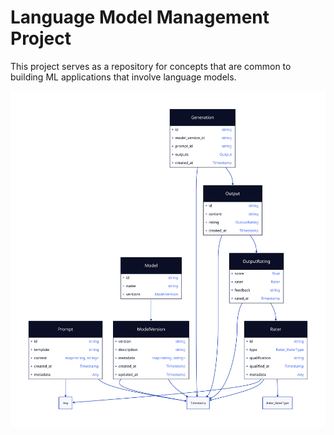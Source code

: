 # Language Model Management Project

This project serves as a repository for concepts that are common to building ML applications that involve language models.

![Diagram](./docs/llm/v1/llm.erd.svg)
